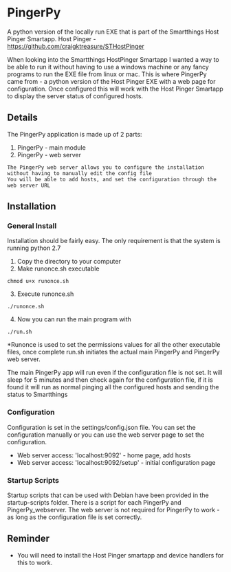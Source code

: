 # PingerPy
A python version of the locally run EXE that is part of the Smartthings Host Pinger Smartapp.
Host Pinger - https://github.com/craigktreasure/STHostPinger

When looking into the Smartthings HostPinger Smartapp I wanted a way to be able to run it without having to use a windows machine or any fancy programs to run the EXE file from linux or mac.
This is where PingerPy came from - a python version of the Host Pinger EXE with a web page for configuration.
Once configured this will work with the Host Pinger Smartapp to display the server status of configured hosts.

## Details
The PingerPy application is made up of 2 parts:
1. PingerPy - main module
2. PingerPy - web server
```
The PingerPy web server allows you to configure the installation without having to manually edit the config file
You will be able to add hosts, and set the configuration through the web server URL
```
## Installation

### General Install
Installation should be fairly easy. The only requirement is that the system is running python 2.7
1. Copy the directory to your computer
2. Make runonce.sh executable 
```shell 
chmod u+x runonce.sh
```
3. Execute runonce.sh 
```shell
./runonce.sh
```
4. Now you can run the main program with 
```shell
./run.sh
```

*Runonce is used to set the permissions values for all the other executable files, once complete run.sh initiates the actual main PingerPy and PingerPy web server.

The main PingerPy app will run even if the configuration file is not set. It will sleep for 5 minutes and then check again for the configuration file, if it is found it will run as normal pinging all the configured hosts and sending the status to Smartthings

### Configuration
Configuration is set in the settings/config.json file.
You can set the configuration manually or you can use the web server page to set the configuration.
* Web server access: 'localhost:9092' - home page, add hosts
* Web server access: 'localhost:9092/setup' - initial configuration page

### Startup Scripts
Startup scripts that can be used with Debian have been provided in the startup-scripts folder.
There is a script for each PingerPy and PingerPy_webserver. The web server is not required for PingerPy to work - as long as the configuration file is set correctly.


## Reminder
* You will need to install the Host Pinger smartapp and device handlers for this to work.


